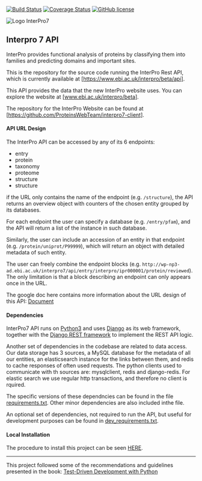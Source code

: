
[![Build Status](https://travis-ci.org/ProteinsWebTeam/interpro7-api.svg?branch=master)](https://travis-ci.org/ProteinsWebTeam/interpro7-api)
[![Coverage Status](https://coveralls.io/repos/github/ProteinsWebTeam/interpro7-api/badge.svg?branch=master)](https://coveralls.io/github/ProteinsWebTeam/interpro7-api?branch=master)
[![GitHub license](https://img.shields.io/badge/license-apache-blue.svg)](https://github.com/ProteinsWebTeam/interpro7-api/blob/master/LICENSE)

![Logo InterPro7](https://github.com/ProteinsWebTeam/interpro7-client/raw/master/webfront/static/logo_178x178.pngs  "Logo InterPro7")

## Interpro 7 API

InterPro provides functional analysis of proteins by classifying them into families and predicting domains and important sites. 

This is the repository for the source code running the InterPro Rest API, which is currently available at [https://www.ebi.ac.uk/interpro/beta/api].

This API provides the data that the new InterPro website uses. You can explore the website at [www.ebi.ac.uk/interpro/beta].

The repository for the InterPro Website can be found at [https://github.com/ProteinsWebTeam/interpro7-client].


#### API URL Design

The InterPro API can be accessed by any of its 6 endpoints: 

* entry
* protein
* taxonomy
* proteome
* structure
* structure

if the URL only contains the name of the endpoint (e.g. `/structure`), the API returns an overview object with counters of the chosen entity grouped by its databases. 

For each endpoint the user can specify a database (e.g. `/entry/pfam`), and the API will return a list of the instance in such database.

Similarly, the user can include an accession of an entity in that endpoint (e.g. `/protein/uniprot/P99999`), which will return an object with detailed metadata of such entity. 

The user can freely combine the endpoint blocks (e.g. `http://wp-np3-ad.ebi.ac.uk/interpro7/api/entry/interpro/ipr000001/protein/reviewed`). The only limitation is that a block describing an endpoint can only appears once in the URL. 

The google doc here contains more information about the URL design of this API: [Document](https://docs.google.com/document/d/1JkZAkGI6KjZdqwJFXYlTFPna82p68vom_CojYYaTAR0/edit?usp=sharing)


#### Dependencies

InterPro7 API runs on [Python3](https://docs.python.org/3/) and uses [Django](https://www.djangoproject.com/) as its web framework, 
together with the [Django REST framework](http://www.django-rest-framework.org/) to implement the REST API logic.

Another set of dependencies in the codebase are related to data access. Our data storage has 3 sources, a MySQL database for the metadata of all our entities, an elasticsearch instance for the links between them, and redis to cache responses of often used requests.
The python clients used to communicate with th sources are:  mysqlclient, redis and django-redis. For elastic search we use regular http transactions, and therefore no client is rquired.

The specific versions of these dependncies can be found in the file [requirements.txt](https://github.com/ProteinsWebTeam/interpro7-api/blob/master/requirements.txt). Other minor dependencies are also included inthe file.

An optional set of dependencies, not required to run the API, but useful for development purposes can be found in [dev_requirements.txt](https://github.com/ProteinsWebTeam/interpro7-api/blob/master/dev_requirements.txt).


#### Local Installation

The procedure to install this project can be seen [HERE](deploy_tools/README.md).

---
This project followed some of the recommendations and guidelines presented in the book:
[Test-Driven Development with Python](http://chimera.labs.oreilly.com/books/1234000000754/index.html)
